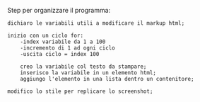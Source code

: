 Step per organizzare il programma:

    dichiaro le variabili utili a modificare il markup html;

    inizio con un ciclo for:
        -index variabile da 1 a 100
        -incremento di 1 ad ogni ciclo
        -uscita ciclo = index 100

        creo la variabile col testo da stampare;
        inserisco la variabile in un elemento html;
        aggiungo l'elemento in una lista dentro un contenitore;
    
    modifico lo stile per replicare lo screenshot;
    